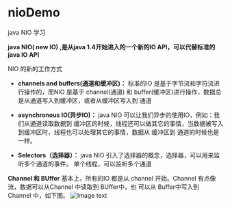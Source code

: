 # nioDemo
java NIO 学习

**java NIO( new IO) ,是从java 1.4开始进入的一个新的IO API，可以代替标准的java IO API**

NIO 的新的工作方式
- **channels and buffers(通道和缓冲区)：** 标准的IO 是基于字节流和字符流进行操作的，而NIO
是基于 channel(通道) 和 buffer(缓冲区)进行操作，数据总是从通道写入到缓冲区，或者从缓冲区写入到
通道

- **asynchronous IO(异步IO)：** java NIO 可以让我们异步的使用IO，例如：我们从通道读取数据到
缓冲区的时候，线程还可以做其它的事情，当数据被写入到缓冲区时，线程也可以处理其它的事情，数据从
缓冲区到 通道的时候也是一样。

- **Selectors（选择器）：** java NIO 引入了选择器的概念，选择器，可以用来监听多个通道的事件。
单个线程，可以监听多个通道


**Channel 和 BUffer**
基本上，所有的IO 都是从 channel 开始。Channel 有点像流，数据可以从Channel 中读取到 BUffer中，也
可以从 Buffer中写入到 Channel 中，如下图。
![Image text](http://dl2.iteye.com/upload/attachment/0096/3970/e20c73df-9ade-3121-be5f-307e6baf328f.png)
